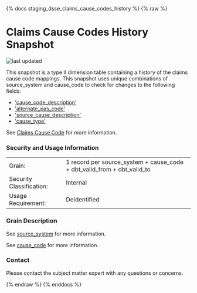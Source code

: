 {% docs staging_dsse_claims_cause_codes_history %}
{% raw %}

# Claims Cause Codes History Snapshot
![last updated](assets/update_badges/staging_dsse_claims_cause_codes_history.svg)

This snapshot is a type II dimension table containing a history of the claims cause code mappings. 
This snapshot uses unique combinations of source_system and cause_code to check for changes to the 
following fields:
* ['cause_code_description'](#!/snapshots.aaa_life_data_platform.staging_dsse_claims_cause_codes_history#cause_code_description)
* ['alternate_pas_code'](#!/snapshots.aaa_life_data_platform.staging_dsse_claims_cause_codes_history#alternate_pas_code)
* ['source_cause_description'](#!/snapshots.aaa_life_data_platform.staging_dsse_claims_cause_codes_history#source_cause_description)
* ['cause_type'](#!/snapshots.aaa_life_data_platform.staging_dsse_claims_cause_codes_history#cause_type)

See [Claims Cause Code](#!/seed/seed.aaa_life_data_platform.claims_cause_codes) for more information.

### Security and Usage Information
|     |                                                                         |
| --- |-------------------------------------------------------------------------|
| Grain:                   | 1 record per source_system + cause_code + dbt_valid_from + dbt_valid_to |
| Security Classification: | Internal                                                                |
| Usage Requirement:       | Deidentified                                                            |

### Grain Description

See [source_system](#!/snapshot/snapshots.aaa_life_data_platform.staging_dsse_claims_cause_codes_history#source_system) for more information.

See [cause_code](#!/snapshot/snapshots.aaa_life_data_platform.staging_dsse_claims_cause_codes_history#cause_code) for more information.

### Contact
Please contact the subject matter expert with any questions or concerns.

{% endraw %}
{% enddocs %}